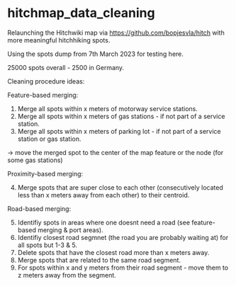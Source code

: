 # hitchmap_data_cleaning
Relaunching the Hitchwiki map via https://github.com/bopjesvla/hitch with more meaningful hitchhiking spots.

Using the spots dump from 7th March 2023 for testing here. 

25000 spots overall - 2500 in Germany.

Cleaning procedure ideas:


Feature-based merging:

1. Merge all spots within x meters of motorway service stations.
2. Merge all spots within x meters of gas stations - if not part of a service station.
3. Merge all spots within x meters of parking lot - if not part of a service station or gas station.

-> move the merged spot to the center of the map feature or the node (for some gas stations)

Proximity-based merging:

4. Merge spots that are super close to each other (consecutively located less than x meters away from each other) to their centroid.

Road-based merging:

5. Identifiy spots in areas where one doesnt need a road (see feature-based merging & port areas).
6. Identifiy closest road segmnet (the road you are probably waiting at) for all spots but 1-3 & 5.
7. Delete spots that have the closest road more than x meters away.
8. Merge spots that are related to the same road segment.
9. For spots within x and y meters from their road segment - move them to z meters away from the segment.






